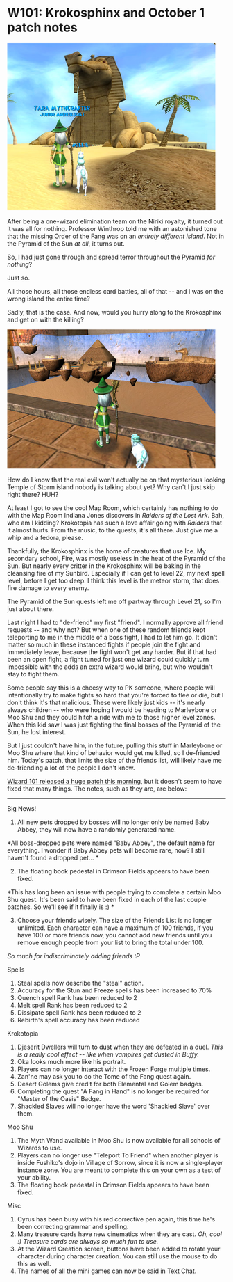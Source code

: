 # W101: Krokosphinx and October 1 patch notes

![](../uploads/2008/10/wizardgraphicalclient-2008-10-01-00-34-18-86.jpg "wizardgraphicalclient-2008-10-01-00-34-18-86")

After being a one-wizard elimination team on the Niriki royalty, it turned out it was all for nothing. Professor Winthrop told me with an astonished tone that the missing Order of the Fang was on an *entirely different island*. Not in the Pyramid of the Sun *at all*, it turns out.

So, I had just gone through and spread terror throughout the Pyramid *for nothing*?

Just so.

All those hours, all those endless card battles, all of that -- and I was on the wrong island the entire time?

Sadly, that is the case. And now, would you hurry along to the Krokosphinx and get on with the killing?

![](../uploads/2008/10/wizardgraphicalclient-2008-09-30-22-54-15-30.jpg "wizardgraphicalclient-2008-09-30-22-54-15-30")

How do I know that the real evil won't actually be on that mysterious looking Temple of Storm island nobody is talking about yet? Why can't I just skip right there? HUH?

At least I got to see the cool Map Room, which certainly has nothing to do with the Map Room Indiana Jones discovers in *Raiders of the Lost Ark*. Bah, who am I kidding? Krokotopia has such a love affair going with *Raiders* that it almost hurts. From the music, to the quests, it's all there. Just give me a whip and a fedora, please.

Thankfully, the Krokosphinx is the home of creatures that use Ice. My secondary school, Fire, was mostly useless in the heat of the Pyramid of the Sun. But nearly every critter in the Krokosphinx will be baking in the cleansing fire of my Sunbird. Especially if I can get to level 22, my next spell level, before I get too deep. I think this level is the meteor storm, that does fire damage to every enemy.

The Pyramid of the Sun quests left me off partway through Level 21, so I'm just about there.

Last night I had to "de-friend" my first "friend". I normally approve all friend requests -- and why not? But when one of these random friends kept teleporting to me in the middle of a boss fight, I had to let him go. It didn't matter so much in these instanced fights if people join the fight and immediately leave, because the fight won't get any harder. But if that had been an open fight, a fight tuned for just one wizard could quickly turn impossible with the adds an extra wizard would bring, but who wouldn't stay to fight them.

Some people say this is a cheesy way to PK someone, where people will intentionally try to make fights so hard that you're forced to flee or die, but I don't think it's that malicious. These were likely just kids -- it's nearly always children -- who were hoping I would be heading to Marleybone or Moo Shu and they could hitch a ride with me to those higher level zones. When this kid saw I was just fighting the final bosses of the Pyramid of the Sun, he lost interest.

But I just couldn't have him, in the future, pulling this stuff in Marleybone or Moo Shu where that kind of behavior would get me killed, so I de-friended him. Today's patch, that limits the size of the friends list, will likely have me de-friending a lot of the people I don't know.

[
Wizard 101 released a huge patch this morning](https://www.wizard101.com/site/posts/list/2142.ftl), but it doesn't seem to have fixed that many things. The notes, such as they are, are below:

---

Big News!
1. All new pets dropped by bosses will no longer only be named Baby Abbey, they will now have a randomly generated name.

*All boss-dropped pets were named "Baby Abbey", the default name for everything. I wonder if Baby Abbey pets will become rare, now? I still haven't found a dropped pet...
*

2. The floating book pedestal in Crimson Fields appears to have been fixed.

*This has long been an issue with people trying to complete a certain Moo Shu quest. It's been said to have been fixed in each of the last couple patches. So we'll see if it finally is :)
*

3. Choose your friends wisely. The size of the Friends List is no longer unlimited. Each character can have a maximum of 100 friends, if you have 100 or more friends now, you cannot add new friends until you remove enough people from your list to bring the total under 100.

*So much for indiscriminately adding friends :P*

Spells
1. Steal spells now describe the "steal" action.
2. Accuracy for the Stun and Freeze spells has been increased to 70%
3. Quench spell Rank has been reduced to 2
4. Melt spell Rank has been reduced to 2
5. Dissipate spell Rank has been reduced to 2
6. Rebirth's spell accuracy has been reduced


Krokotopia
1. Djeserit Dwellers will turn to dust when they are defeated in a duel.
*This is a really cool effect -- like when vampires get dusted in Buffy.*
2. Oka looks much more like his portrait.
3. Players can no longer interact with the Frozen Forge multiple times.
4. Zan'ne may ask you to do the Tome of the Fang quest again.
5. Desert Golems give credit for both Elemental and Golem badges.
6. Completing the quest "A Fang in Hand" is no longer be required for "Master of the Oasis" Badge.
7. Shackled Slaves will no longer have the word 'Shackled Slave' over them.

Moo Shu
1. The Myth Wand available in Moo Shu is now available for all schools of Wizards to use.
2. Players can no longer use "Teleport To Friend" when another player is inside Fushiko's dojo in Village of Sorrow, since it is now a single-player instance zone. You are meant to complete this on your own as a test of your ability.
3. The floating book pedestal in Crimson Fields appears to have been fixed.

Misc
1. Cyrus has been busy with his red corrective pen again, this time he's been correcting grammar and spelling.
2. Many treasure cards have new cinematics when they are cast.
*Oh, cool :) Treasure cards are always so much fun to use.*
3. At the Wizard Creation screen, buttons have been added to rotate your character during character creation. You can still use the mouse to do this as well.
4. The names of all the mini games can now be said in Text Chat. 

